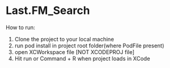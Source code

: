 # Last.FM_Search


How to run:
1. Clone the project to your local machine
2. run pod install in project root folder(where PodFile present)
3. open XCWorkspace file [NOT XCODEPROJ file]
4. Hit run or Command + R when project loads in XCode
